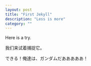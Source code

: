 ```yaml
---
layout: post
title: "First Jekyll"
description: "Less is more"
category: ""
---
```

Here is a try.

我们来试着捕捉它。

できる！俺達は、ガンダムだあああああ！

